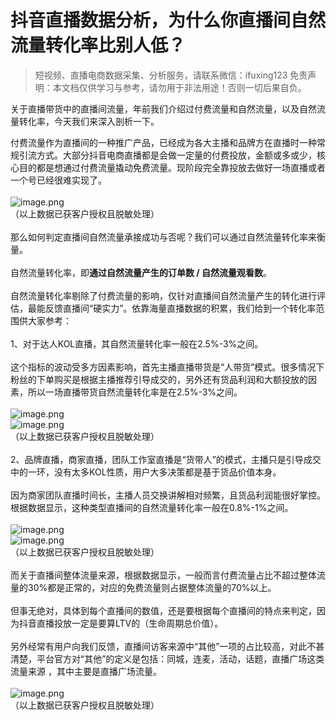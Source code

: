 # 抖音直播数据分析，为什么你直播间自然流量转化率比别人低？


>
> 短视频、直播电商数据采集、分析服务，请联系微信：ifuxing123
> 免责声明：本文档仅供学习与参考，请勿用于非法用途！否则一切后果自负。
> 



关于直播带货中的直播间流量，年前我们介绍过付费流量和自然流量，以及自然流量转化率，今天我们来深入剖析一下。

付费流量作为直播间的一种推广产品，已经成为各大主播和品牌方在直播时一种常规引流方式。大部分抖音电商直播都是会做一定量的付费投放，金额或多或少，核心目的都是想通过付费流量撬动免费流量。现阶段完全靠投放去做好一场直播或者一个号已经很难实现了。<br />
<br />![image.png](https://cdn.nlark.com/yuque/0/2021/png/97322/1613705110002-cbc04141-5876-4bd4-a236-2df19168a01e.png#align=left&display=inline&height=231&margin=%5Bobject%20Object%5D&name=image.png&originHeight=462&originWidth=458&size=17942&status=done&style=none&width=229)<br />（以上数据已获客户授权且脱敏处理）<br />
<br />那么如何判定直播间自然流量承接成功与否呢？我们可以通过自然流量转化率来衡量。<br />
<br />自然流量转化率，即**通过自然流量产生的订单数 / 自然流量观看数**。<br />
<br />自然流量转化率剔除了付费流量的影响，仅针对直播间自然流量产生的转化进行评估，最能反馈直播间“硬实力”。依靠海量直播数据的积累，我们给到一个转化率范围供大家参考：<br />
<br />1、对于达人KOL直播，其自然流量转化率一般在2.5%-3%之间。<br />
<br />这个指标的波动受多方因素影响，首先主播直播带货是“人带货”模式。很多情况下粉丝的下单购买是根据主播推荐引导成交的，另外还有货品利润和大额投放的因素，所以一场直播带货自然流量转化率是在2.5%-3%之间。<br />
<br />![image.png](https://cdn.nlark.com/yuque/0/2021/png/97322/1613705120795-6b717c62-0488-4b13-b9bc-895158875db2.png#align=left&display=inline&height=83&margin=%5Bobject%20Object%5D&name=image.png&originHeight=165&originWidth=426&size=7210&status=done&style=none&width=213)<br />![image.png](https://cdn.nlark.com/yuque/0/2021/png/97322/1613705125681-237eeb87-c7f9-4c2e-b4fc-1591ad5009c4.png#align=left&display=inline&height=77&margin=%5Bobject%20Object%5D&name=image.png&originHeight=154&originWidth=362&size=6544&status=done&style=none&width=181)<br />（以上数据已获客户授权且脱敏处理）<br /> <br />2、品牌直播，商家直播，团队工作室直播是“货带人”的模式，主播只是引导成交中的一环，没有太多KOL性质，用户大多决策都是基于货品价值本身。<br />
<br />因为商家团队直播时间长，主播人员交换讲解相对频繁，且货品利润能很好掌控。根据数据显示，这种类型直播间的自然流量转化率一般在0.8%-1%之间。<br /> <br />![image.png](https://cdn.nlark.com/yuque/0/2021/png/97322/1613705134623-d57eb9c1-e268-48f2-9c80-7e9052b6d573.png#align=left&display=inline&height=76&margin=%5Bobject%20Object%5D&name=image.png&originHeight=152&originWidth=417&size=7193&status=done&style=none&width=208.5)<br />![image.png](https://cdn.nlark.com/yuque/0/2021/png/97322/1613705139351-68d09d08-64de-4774-96dd-2a367dd15d32.png#align=left&display=inline&height=63&margin=%5Bobject%20Object%5D&name=image.png&originHeight=125&originWidth=338&size=5877&status=done&style=none&width=169)<br />（以上数据已获客户授权且脱敏处理）<br />
<br />而关于直播间整体流量来源，根据数据显示，一般而言付费流量占比不超过整体流量的30%都是正常的，对应的免费流量则占据整体流量的70%以上。<br />
<br />但事无绝对，具体到每个直播间的数值，还是要根据每个直播间的特点来判定，因为抖音直播投放一定是要算LTV的（生命周期总价值）。<br />
<br />另外经常有用户向我们反馈，直播间访客来源中“其他”一项的占比较高，对此不甚清楚，平台官方对“其他”的定义是包括：同城，连麦，活动，话题，直播广场这类流量来源 ，其中主要是直播广场流量。<br />
<br />![image.png](https://cdn.nlark.com/yuque/0/2021/png/97322/1613705147079-b269e345-cf8a-47e0-880b-ecb0554c83b6.png#align=left&display=inline&height=316&margin=%5Bobject%20Object%5D&name=image.png&originHeight=631&originWidth=608&size=142759&status=done&style=none&width=304)<br />（以上数据已获客户授权且脱敏处理）
